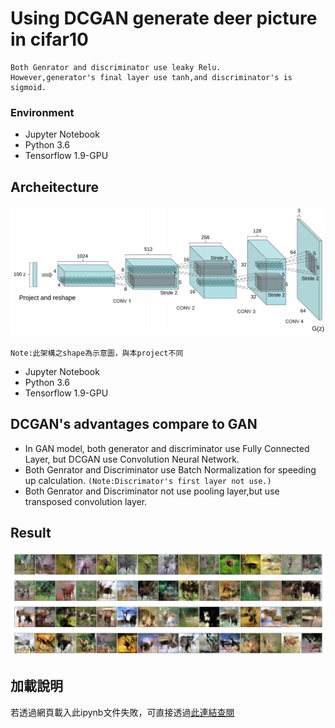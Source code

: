 # Using DCGAN generate deer picture in cifar10
```
Both Genrator and discriminator use leaky Relu.
However,generator's final layer use tanh,and discriminator's is sigmoid.
```
### Environment
* Jupyter Notebook
* Python 3.6
* Tensorflow 1.9-GPU
## Archeitecture
![error](https://github.com/JusticeLeee/DC_GAN/blob/master/DCGAN.png)
```
Note:此架構之shape為示意圖，與本project不同
```
* Jupyter Notebook
* Python 3.6
* Tensorflow 1.9-GPU

## DCGAN's advantages compare to GAN
* In GAN model, both generator and discriminator use Fully Connected Layer, but DCGAN use Convolution Neural Network.
* Both Genrator and Discriminator use Batch Normalization for speeding up calculation. ```(Note:Discrimator's first layer not use.)```
* Both Genrator and Discriminator not use pooling layer,but use transposed convolution layer.
## Result
![error](https://github.com/JusticeLeee/DC_GAN/blob/master/deer.png)
## 加載說明
若透過網頁載入此ipynb文件失敗，可直接透過[此連結查閱](https://nbviewer.jupyter.org/github/JusticeLeee/DC_GAN/blob/master/DcGan_deer.ipynb)

